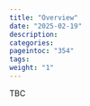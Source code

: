 ```yaml
---
title: "Overview"
date: "2025-02-19"
description:
categories:
pageintoc: "354"
tags:
weight: "1"
---
```


<a id="overview-scaleway-opennebula-onprem-cloud-solution"></a>

<!--# Overview -->

TBC

